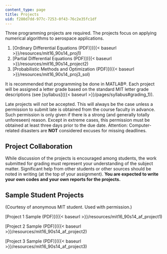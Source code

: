 ```yaml
---
content_type: page
title: Projects
uid: f280d7dd-977c-7253-0f43-76c2e35fc1df
---
```


Three programming projects are required. The projects focus on applying numerical algorithms to aerospace applications.

1.  [Ordinary Differential Equations (PDF)]({{< baseurl >}}/resources/mit16_90s14_proj1)
2.  [Partial Differential Equations (PDF)]({{< baseurl >}}/resources/mit16_90s14_project2)
3.  [Probabilistic Methods and Optimization (PDF)]({{< baseurl >}}/resources/mit16_90s14_proj3_sol)

It is recommended that programming be done in MATLAB®. Each project will be assigned a letter grade based on the standard MIT letter grade descriptions (see [syllabus]({{< baseurl >}}/pages/syllabus#grading_1)).

Late projects will _not_ be accepted. This will always be the case unless a permission to submit late is obtained from the course faculty in advance. Such permission is only given if there is a strong (and generally totally unforeseen) reason. Except in extreme cases, this permission must be obtained at least three days prior to the due date. Attention: Computer-related disasters are **NOT** considered excuses for missing deadlines.

Project Collaboration
---------------------

While discussion of the projects is encouraged among students, the work submitted for grading must represent your understanding of the subject matter. Significant help from other students or other sources should be noted in writing (at the top of your assignment). **You are expected to write your own codes and your own reports for the projects.**

Sample Student Projects
-----------------------

(Courtesy of anonymous MIT student. Used with permission.)

[Project 1 Sample (PDF)]({{< baseurl >}}/resources/mit16_90s14_af_project1)

[Project 2 Sample (PDF)]({{< baseurl >}}/resources/mit16_90s14_af_project2)

[Project 3 Sample (PDF)]({{< baseurl >}}/resources/mit16_90s14_af_project3)